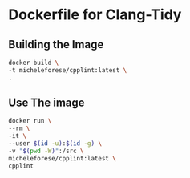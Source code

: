 # Dockerfile for Clang-Tidy

## Building the Image

```sh
docker build \
-t micheleforese/cpplint:latest \
.
```

## Use The image

```sh
docker run \
--rm \
-it \
--user $(id -u):$(id -g) \
-v "$(pwd -W)":/src \
micheleforese/cpplint:latest \
cpplint
```
